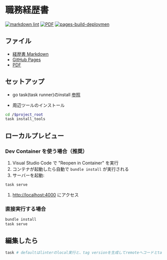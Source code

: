 # 職務経歴書

[![markdown lint](https://github.com/kaz-under-the-bridge/resume/actions/workflows/lint.yaml/badge.svg)](https://github.com/kaz-under-the-bridge/resume/actions/workflows/lint.yaml)
[![PDF](https://github.com/kaz-under-the-bridge/resume/actions/workflows/release.yaml/badge.svg)](https://github.com/kaz-under-the-bridge/resume/actions/workflows/release.yaml)
[![pages-build-deploymen](https://github.com/kaz-under-the-bridge/resume/actions/workflows/pages/pages-build-deployment/badge.svg)](https://github.com/kaz-under-the-bridge/resume/actions/workflows/pages/pages-build-deployment)

## ファイル

- [経歴書 Markdown](https://github.com/kaz-under-the-bridge/resume/blob/main/docs/README.md)
- [GitHub Pages](https://github.com/kaz-under-the-bridge/resume#:~:text=kaz%2Dunder%2Dthe%2Dbridge.github.io/resume/)
- [PDF](https://github.com/kaz-under-the-bridge/resume/releases)

## セットアップ

- go task(task runner)のinstall
[参照](https://taskfile.dev/installation/)

- 周辺ツールのインストール

```bash
cd /$project_root
task install_tools
```

## ローカルプレビュー

### Dev Container を使う場合（推奨）

1. Visual Studio Code で "Reopen in Container" を実行
2. コンテナが起動したら自動で `bundle install` が実行される
3. サーバーを起動:

```bash
task serve
```

1. <http://localhost:4000> にアクセス

### 直接実行する場合

```bash
bundle install
task serve
```

## 編集したら

```bash
task # defaultはlinterのlocal実行と、tag versionを生成してremoteへコードとtagをpushする
```
